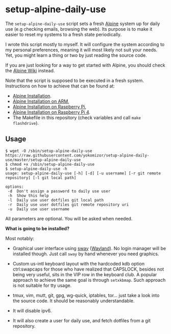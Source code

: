 # setup-alpine-daily-use

The `setup-alpine-daily-use` script sets a fresh [Alpine] system up for daily
use (e.g checking emails, browsing the web). Its purpose is to make it easier to
reset my systems to a fresh state periodically.

I wrote this script mostly to myself. It will configure the system according to
my personal preferences, meaning it will most likely not suit your needs.
Yet, you might learn a thing or two by just reading the source code.

If you are just looking for a way to get started with Alpine, you should check
the [Alpine Wiki] instead.

Note that the script is supposed to be executed in a fresh system.  Instructions
on how to achieve that can be found at: 

* [Alpine Installation](https://wiki.alpinelinux.org/wiki/Installation).
* [Alpine Installation on ARM](https://wiki.alpinelinux.org/wiki/Alpine_on_ARM),
* [Alpine Installation on Raspberry Pi](https://wiki.alpinelinux.org/wiki/Raspberry_Pi),
* [Alpine Installation on Raspberry Pi 4](https://wiki.alpinelinux.org/wiki/Raspberry_Pi_4_-_Persistent_system_acting_as_a_NAS_and_Time_Machine).
* The Makefile in this repository (check variables and call `make flashdrive`).


## Usage

```console
$ wget -O /sbin/setup-alpine-daily-use https://raw.githubusercontent.com/yokomizor/setup-alpine-daily-use/master/setup-alpine-daily-use
$ chmod +x /sbin/setup-alpine-daily-use
$ setup-alpine-daily-use -h
usage: setup-alpine-daily-use [-h] [-d] [-u username] [-r git remote repository] [-l git local path]

options:
 -d  Don't assign a password to daily use user
 -h  Show this help
 -l  Daily use user dotfiles git local path
 -r  Daily use user dotfiles git remote repository uri
 -u  Daily use user username
```

All parameters are optional. You will be asked when needed.


**What is going to be installed?**

Most notably:

* Graphical user interface using [sway] ([Wayland]).
  No login manager will be installed though. Just call `sway` by hand whenever
  you need graphics.

* Custom us-intl keyboard layout with the hardcoded kdb option ctrl:swapcaps for
  those who have realized that CAPSLOCK, besides not being very useful, sits in
  the VIP row in the keyboard club. A popular approach to achieve the same goal
  is through `setxkbmap`. Such approach is not suitable for tty usage.

* tmux, vim, mutt, git, gpg, wg-quick, iptables, tor...
  just take a look into the source code. It should be reasonably
  understandable.

* It will disable ipv6.

* It will also create a user for daily use, and fetch dotfiles from
  a git repository.


[Alpine]: https://www.alpinelinux.org/
[Alpine Wiki]: https://wiki.alpinelinux.org/wiki/Main_Page
[sway]: https://swaywm.org/
[Wayland]: https://wayland.freedesktop.org/
